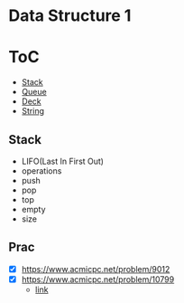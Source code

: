 # Data Structure 1

ToC
===
* [Stack](#stack)
* [Queue](#queue)
* [Deck](#deck)
* [String](#string)


## Stack
- LIFO(Last In First Out)
- operations
 - push
 - pop
 - top
 - empty
 - size

## Prac
* [x] https://www.acmicpc.net/problem/9012
* [x] https://www.acmicpc.net/problem/10799
  - [link](https://gist.github.com/brianrobo/6eb7594bfbdef163ade2824106846a82)




